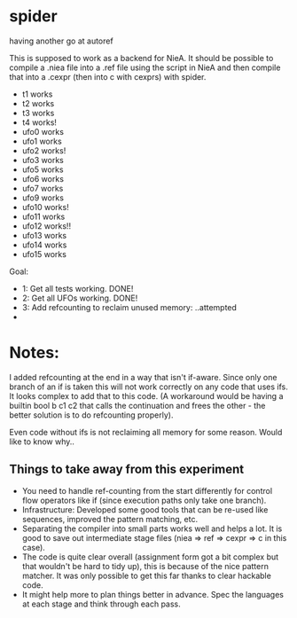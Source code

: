 spider
======

having another go at autoref

This is supposed to work as a backend for NieA. It should be possible to compile a .niea file into a .ref file using the script in NieA and then compile that into a .cexpr (then into c with cexprs) with spider.

* t1 works
* t2 works
* t3 works
* t4 works!
* ufo0 works
* ufo1 works
* ufo2 works!
* ufo3 works
* ufo5 works
* ufo6 works
* ufo7 works
* ufo9 works
* ufo10 works!
* ufo11 works
* ufo12 works!!
* ufo13 works
* ufo14 works
* ufo15 works

Goal:

* 1: Get all tests working. DONE!
* 2: Get all UFOs working. DONE!
* 3: Add refcounting to reclaim unused memory: ..attempted
* 

# Notes: #

I added refcounting at the end in a way that isn't if-aware. Since only one branch of an if is taken this will not work correctly on any code that uses ifs. It looks complex to add that to this code. (A workaround would be having a builtin bool b c1 c2 that calls the continuation and frees the other - the better solution is to do refcounting properly).

Even code without ifs is not reclaiming all memory for some reason. Would like to know why..

## Things to take away from this experiment ##

* You need to handle ref-counting from the start differently for control flow operators like if (since execution paths only take one branch).
* Infrastructure: Developed some good tools that can be re-used like sequences, improved the pattern matching, etc.
* Separating the compiler into small parts works well and helps a lot. It is good to save out intermediate stage files (niea => ref => cexpr => c in this case).
* The code is quite clear overall (assignment form got a bit complex but that wouldn't be hard to tidy up), this is because of the nice pattern matcher. It was only possible to get this far thanks to clear hackable code.
* It might help more to plan things better in advance. Spec the languages at each stage and think through each pass.
